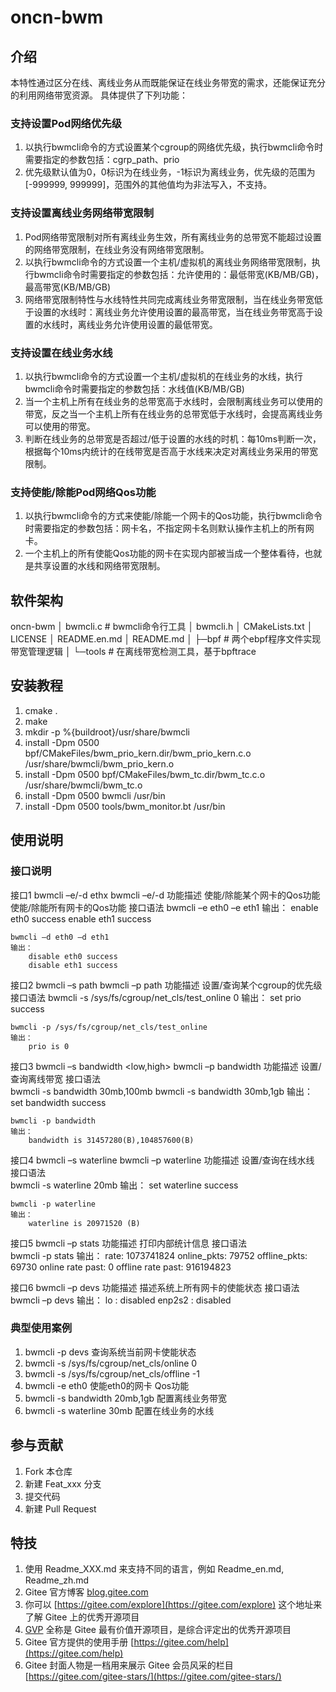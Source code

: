 # oncn-bwm

## 介绍

本特性通过区分在线、离线业务从而既能保证在线业务带宽的需求，还能保证充分的利用网络带宽资源。
具体提供了下列功能：

### 支持设置Pod网络优先级
1.  以执行bwmcli命令的方式设置某个cgroup的网络优先级，执行bwmcli命令时需要指定的参数包括：cgrp_path、prio
2.  优先级默认值为0，0标识为在线业务，-1标识为离线业务，优先级的范围为[-999999, 999999]，范围外的其他值均为非法写入，不支持。

###  支持设置离线业务网络带宽限制
1.  Pod网络带宽限制对所有离线业务生效，所有离线业务的总带宽不能超过设置的网络带宽限制，在线业务没有网络带宽限制。
2.  以执行bwmcli命令的方式设置一个主机/虚拟机的离线业务网络带宽限制，执行bwmcli命令时需要指定的参数包括：允许使用的：最低带宽(KB/MB/GB)，最高带宽(KB/MB/GB)
3.  网络带宽限制特性与水线特性共同完成离线业务带宽限制，当在线业务带宽低于设置的水线时：离线业务允许使用设置的最高带宽，当在线业务带宽高于设置的水线时，离线业务允许使用设置的最低带宽。

### 支持设置在线业务水线
1.  以执行bwmcli命令的方式设置一个主机/虚拟机的在线业务的水线，执行bwmcli命令时需要指定的参数包括：水线值(KB/MB/GB)
2.  当一个主机上所有在线业务的总带宽高于水线时，会限制离线业务可以使用的带宽，反之当一个主机上所有在线业务的总带宽低于水线时，会提高离线业务可以使用的带宽。
3.  判断在线业务的总带宽是否超过/低于设置的水线的时机：每10ms判断一次，根据每个10ms内统计的在线带宽是否高于水线来决定对离线业务采用的带宽限制。

###  支持使能/除能Pod网络Qos功能
1.  以执行bwmcli命令的方式来使能/除能一个网卡的Qos功能，执行bwmcli命令时需要指定的参数包括：网卡名，不指定网卡名则默认操作主机上的所有网卡。
2.  一个主机上的所有使能Qos功能的网卡在实现内部被当成一个整体看待，也就是共享设置的水线和网络带宽限制。

## 软件架构

oncn-bwm
│  bwmcli.c # bwmcli命令行工具
│  bwmcli.h
│  CMakeLists.txt
│  LICENSE
│  README.en.md
│  README.md
│
├─bpf # 两个ebpf程序文件实现带宽管理逻辑
│
└─tools # 在离线带宽检测工具，基于bpftrace


## 安装教程

1.  cmake .
2.  make
3.  mkdir -p %{buildroot}/usr/share/bwmcli
4.  install -Dpm 0500 bpf/CMakeFiles/bwm_prio_kern.dir/bwm_prio_kern.c.o /usr/share/bwmcli/bwm_prio_kern.o
5.  install -Dpm 0500 bpf/CMakeFiles/bwm_tc.dir/bwm_tc.c.o /usr/share/bwmcli/bwm_tc.o
6.  install -Dpm 0500 bwmcli /usr/bin
7.  install -Dpm 0500 tools/bwm_monitor.bt /usr/bin

## 使用说明

### 接口说明
接口1
	bwmcli –e/-d ethx
	bwmcli –e/-d
功能描述	使能/除能某个网卡的Qos功能
使能/除能所有网卡的Qos功能
接口语法
	bwmcli –e eth0 –e eth1
	输出：
		enable eth0 success
		enable eth1 success

	bwmcli –d eth0 –d eth1
	输出：
		disable eth0 success
		disable eth1 success

接口2	
	bwmcli –s path <prio> 
	bwmcli –p path
功能描述	设置/查询某个cgroup的优先级
接口语法
	bwmcli -s /sys/fs/cgroup/net_cls/test_online 0
	输出：
		set prio success

	bwmcli -p /sys/fs/cgroup/net_cls/test_online
	输出：
		prio is 0

接口3	
	bwmcli –s bandwidth <low,high>
	bwmcli –p bandwidth
功能描述	设置/查询离线带宽
接口语法	
	bwmcli -s bandwidth 30mb,100mb
	bwmcli -s bandwidth 30mb,1gb
	输出：
		set bandwidth success

	bwmcli -p bandwidth
	输出：
		bandwidth is 31457280(B),104857600(B)

接口4	
	bwmcli –s waterline <val>
	bwmcli –p waterline
功能描述	设置/查询在线水线
接口语法	
	bwmcli -s waterline 20mb
	输出：
		set waterline success

	bwmcli -p waterline
	输出：
		waterline is 20971520 (B)

接口5	
	bwmcli –p stats
功能描述	打印内部统计信息
接口语法	
	bwmcli -p stats
	输出：
		rate: 1073741824
		online_pkts: 79752
		offline_pkts: 69730
		online rate past: 0
		offline rate past: 916194823

接口6	
	bwmcli –p devs
功能描述	描述系统上所有网卡的使能状态
接口语法	
	bwmcli –p devs
	输出：
		lo              : disabled
		enp2s2          : disabled

### 典型使用案例

1. bwmcli -p devs 查询系统当前网卡使能状态
2. bwmcli -s /sys/fs/cgroup/net_cls/online 0
3. bwmcli -s /sys/fs/cgroup/net_cls/offline -1
4. bwmcli -e eth0 使能eth0的网卡 Qos功能
5. bwmcli -s bandwidth 20mb,1gb 配置离线业务带宽
6. bwmcli -s waterline 30mb 配置在线业务的水线

## 参与贡献

1.  Fork 本仓库
2.  新建 Feat_xxx 分支
3.  提交代码
4.  新建 Pull Request


## 特技

1.  使用 Readme\_XXX.md 来支持不同的语言，例如 Readme\_en.md, Readme\_zh.md
2.  Gitee 官方博客 [blog.gitee.com](https://blog.gitee.com)
3.  你可以 [https://gitee.com/explore](https://gitee.com/explore) 这个地址来了解 Gitee 上的优秀开源项目
4.  [GVP](https://gitee.com/gvp) 全称是 Gitee 最有价值开源项目，是综合评定出的优秀开源项目
5.  Gitee 官方提供的使用手册 [https://gitee.com/help](https://gitee.com/help)
6.  Gitee 封面人物是一档用来展示 Gitee 会员风采的栏目 [https://gitee.com/gitee-stars/](https://gitee.com/gitee-stars/)
